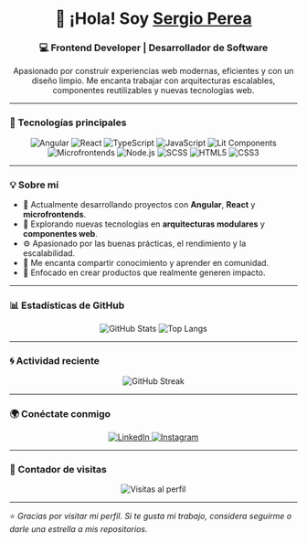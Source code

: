 <!--
👋 ¡Hola! Este README se muestra en la parte superior de tu perfil de GitHub.
Edita libremente para hacerlo aún más tuyo.
-->

<h1 align="center">👋 ¡Hola! Soy <a href="https://github.com/sergiolozada030">Sergio Perea</a></h1>
<h3 align="center">💻 Frontend Developer | Desarrollador de Software</h3>

<p align="center">
Apasionado por construir experiencias web modernas, eficientes y con un diseño limpio.  
Me encanta trabajar con arquitecturas escalables, componentes reutilizables y nuevas tecnologías web.
</p>

---

### 🚀 Tecnologías principales
<p align="center">
  <img src="https://img.shields.io/badge/Angular-DD0031?style=for-the-badge&logo=angular&logoColor=white" alt="Angular" />
  <img src="https://img.shields.io/badge/React-61DAFB?style=for-the-badge&logo=react&logoColor=black" alt="React" />
  <img src="https://img.shields.io/badge/TypeScript-3178C6?style=for-the-badge&logo=typescript&logoColor=white" alt="TypeScript" />
  <img src="https://img.shields.io/badge/JavaScript-F7DF1E?style=for-the-badge&logo=javascript&logoColor=black" alt="JavaScript" />
  <img src="https://img.shields.io/badge/Lit-324FFF?style=for-the-badge&logo=lit&logoColor=white" alt="Lit Components" />
  <img src="https://img.shields.io/badge/Microfrontends-0A0A0A?style=for-the-badge&logoColor=white" alt="Microfrontends" />
  <img src="https://img.shields.io/badge/Node.js-339933?style=for-the-badge&logo=node.js&logoColor=white" alt="Node.js" />
  <img src="https://img.shields.io/badge/SCSS-CC6699?style=for-the-badge&logo=sass&logoColor=white" alt="SCSS" />
  <img src="https://img.shields.io/badge/HTML5-E34F26?style=for-the-badge&logo=html5&logoColor=white" alt="HTML5" />
  <img src="https://img.shields.io/badge/CSS3-1572B6?style=for-the-badge&logo=css3&logoColor=white" alt="CSS3" />
</p>

---

### 💡 Sobre mí
- 🔭 Actualmente desarrollando proyectos con **Angular**, **React** y **microfrontends**.  
- 🌱 Explorando nuevas tecnologías en **arquitecturas modulares** y **componentes web**.  
- ⚙️ Apasionado por las buenas prácticas, el rendimiento y la escalabilidad.  
- 💬 Me encanta compartir conocimiento y aprender en comunidad.  
- 🎯 Enfocado en crear productos que realmente generen impacto.  

---

### 📊 Estadísticas de GitHub
<p align="center">
  <img src="https://github-readme-stats.vercel.app/api?username=sergiolozada030&show_icons=true&theme=tokyonight&hide_border=true" alt="GitHub Stats" />
  <img src="https://github-readme-stats.vercel.app/api/top-langs/?username=sergiolozada030&layout=compact&theme=tokyonight&hide_border=true" alt="Top Langs" />
</p>

---

### 🌀 Actividad reciente
<p align="center">
  <img src="https://github-readme-streak-stats.herokuapp.com/?user=sergiolozada030&theme=tokyonight&hide_border=true" alt="GitHub Streak" />
</p>

---

### 🌍 Conéctate conmigo
<p align="center">
  <a href="https://www.linkedin.com/in/sergio-andres-lozada-perea-372702202/" target="_blank">
    <img src="https://img.shields.io/badge/LinkedIn-0077B5?style=for-the-badge&logo=linkedin&logoColor=white" alt="LinkedIn" />
  </a>
  <a href="https://www.instagram.com/perea30_/" target="_blank">
    <img src="https://img.shields.io/badge/Instagram-E4405F?style=for-the-badge&logo=instagram&logoColor=white" alt="Instagram" />
  </a>
</p>

---

### 👀 Contador de visitas
<p align="center">
  <img src="https://komarev.com/ghpvc/?username=sergiolozada030&label=Visitas%20al%20perfil&color=0e75b6&style=for-the-badge" alt="Visitas al perfil" />
</p>

---

⭐ *Gracias por visitar mi perfil. Si te gusta mi trabajo, considera seguirme o darle una estrella a mis repositorios.*

